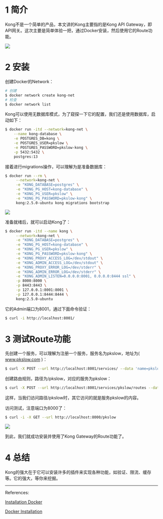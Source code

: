 # 1 简介

Kong不是一个简单的产品，本文讲的Kong主要指的是Kong API Gateway，即API网关。这次主要是简单体验一把，通过Docker安装，然后使用它的Route功能。

![](https://pkslow.oss-cn-shenzhen.aliyuncs.com/images/2021/08/kong-docker.compare.png)



# 2 安装

创建Docker的Network：

```bash
# 创建
$ docker network create kong-net
# 检查
$ docker network list
```



Kong可以使用无数据库模式，为了窥探一下它的配置，我们还是使用数据库，启动如下：

```bash
$ docker run -itd --network=kong-net \
    --name kong-database \
    -e POSTGRES_DB=kong \
    -e POSTGRES_USER=pkslow \
    -e POSTGRES_PASSWORD=pkslow-kong \
    -p 5432:5432 \
    postgres:13
```



接着进行migrations操作，可以理解为是准备数据库：

```bash
$ docker run --rm \
     --network=kong-net \
     -e "KONG_DATABASE=postgres" \
     -e "KONG_PG_HOST=kong-database" \
     -e "KONG_PG_USER=pkslow" \
     -e "KONG_PG_PASSWORD=pkslow-kong" \
     kong:2.5.0-ubuntu kong migrations bootstrap
```



![](https://pkslow.oss-cn-shenzhen.aliyuncs.com/images/2021/08/kong-docker.database.png)



准备就绪后，就可以启动Kong了：

```bash
$ docker run -itd --name kong \
     --network=kong-net \
     -e "KONG_DATABASE=postgres" \
     -e "KONG_PG_HOST=kong-database" \
     -e "KONG_PG_USER=pkslow" \
     -e "KONG_PG_PASSWORD=pkslow-kong" \
     -e "KONG_PROXY_ACCESS_LOG=/dev/stdout" \
     -e "KONG_ADMIN_ACCESS_LOG=/dev/stdout" \
     -e "KONG_PROXY_ERROR_LOG=/dev/stderr" \
     -e "KONG_ADMIN_ERROR_LOG=/dev/stderr" \
     -e "KONG_ADMIN_LISTEN=0.0.0.0:8001, 0.0.0.0:8444 ssl" \
     -p 8000:8000 \
     -p 8443:8443 \
     -p 127.0.0.1:8001:8001 \
     -p 127.0.0.1:8444:8444 \
     kong:2.5.0-ubuntu
```



它的Admin端口为8001，通过下面命令验证：

```bash
$ curl -i http://localhost:8001/
```



# 3 测试Route功能

先创建一个服务，可以理解为注册一个服务，服务名为pkslow，地址为( www.pkslow.com )：

```bash
$ curl -X POST --url http://localhost:8001/services/ --data 'name=pkslow' --data 'url=https://www.pkslow.com'
```



创建路由规则，路径为/pkslow，对应的服务为pkslow：

```bash
$ curl -X POST --url http://localhost:8001/services/pkslow/routes --data 'paths[]=/pkslow'
```

这样，当我们访问路径/pkslow时，其它访问的就是服务pkslow的内容。



访问测试，注意端口为8000了：

```bash
$ curl -i -X GET --url http://localhost:8000/pkslow
```



![](https://pkslow.oss-cn-shenzhen.aliyuncs.com/images/2021/08/kong-docker.pkslow.png)



到此，我们就成功安装并使用了Kong Gateway的Route功能了。



# 4 总结

Kong的强大在于它可以安装许多的插件来实现各种功能，如验证、限流、缓存等。它的强大，等你来挖掘。



---

References:

[Installation Docker](https://docs.konghq.com/enterprise/2.4.x/deployment/installation/docker/)

[Docker Installation](https://docs.konghq.com/install/docker/)

